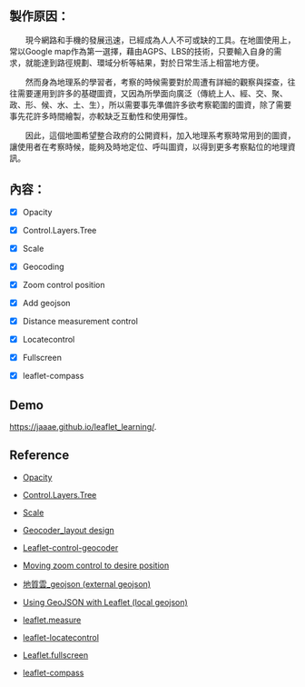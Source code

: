 ## 製作原因：

&emsp;&emsp;現今網路和手機的發展迅速，已經成為人人不可或缺的工具。在地圖使用上，常以Google map作為第一選擇，藉由AGPS、LBS的技術，只要輸入自身的需求，就能達到路徑規劃、環域分析等結果，對於日常生活上相當地方便。
  
&emsp;&emsp;然而身為地理系的學習者，考察的時候需要對於周遭有詳細的觀察與探查，往往需要運用到許多的基礎圖資，又因為所學面向廣泛（傳統上人、經、交、聚、政、形、候、水、土、生），所以需要事先準備許多欲考察範圍的圖資，除了需要事先花許多時間繪製，亦較缺乏互動性和使用彈性。
  
&emsp;&emsp;因此，這個地圖希望整合政府的公開資料，加入地理系考察時常用到的圖資，讓使用者在考察時候，能夠及時地定位、呼叫圖資，以得到更多考察點位的地理資訊。



## 內容：

- [x] Opacity

- [x] Control.Layers.Tree

- [x] Scale

- [x] Geocoding

- [x] Zoom control position

- [x] Add geojson

- [x] Distance measurement control

- [x] Locatecontrol

- [x] Fullscreen

- [x] leaflet-compass




## Demo
https://jaaae.github.io/leaflet_learning/.

## Reference 
+ [Opacity](https://github.com/dayjournal/Leaflet.Control.Opacity )

+ [Control.Layers.Tree](https://github.com/jjimenezshaw/Leaflet.Control.Layers.Tree)

+ [Scale](https://www.youtube.com/watch?v=SfBkBBM4U8U )

+ [Geocoder_layout design](https://gis.stackexchange.com/questions/325945/search-control-on-leaflet) 

+ [Leaflet-control-geocoder]( https://github.com/perliedman/leaflet-control-geocoder)

+ [Moving zoom control to desire position](https://stackoverflow.com/questions/33614912/how-to-locate-leaflet-zoom-control-in-a-desired-position)

+ [地質雲_geojson (external geojson)](https://www.geologycloud.tw/data/zh-tw)

+ [Using GeoJSON with Leaflet (local geojson)](https://leafletjs.com/examples/geojson/)

+ [leaflet.measure](https://github.com/aprilandjan/leaflet.measure)

+ [leaflet-locatecontrol](https://github.com/domoritz/leaflet-locatecontrol)

+ [Leaflet.fullscreen](https://github.com/Leaflet/Leaflet.fullscreen)

+ [leaflet-compass](https://github.com/stefanocudini/leaflet-compass)
